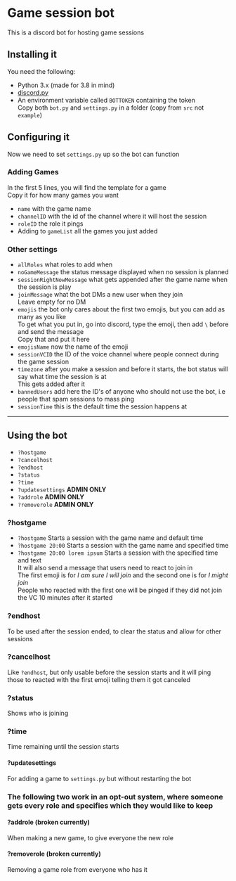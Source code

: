 # Game session bot
This is a discord bot for hosting game sessions
## Installing it
You need the following:
- Python 3.x (made for 3.8 in mind)
- [discord.py](https://github.com/Rapptz/discord.py)
- An environment variable called `BOTTOKEN` containing the token  
Copy both `bot.py` and `settings.py` in a folder (copy from `src` not `example`)
## Configuring it
Now we need to set `settings.py` up so the bot can function
### Adding Games
In the first 5 lines, you will find the template for a game  
Copy it for how many games you want  
- `name` with the game name
- `channelID` with the id of the channel where it will host the session
- `roleID` the role it pings
- Adding to `gameList` all the games you just added
### Other settings
- `allRoles` what roles to add when
- `noGameMessage` the status message displayed when no session is planned
- `sessionRightNowMessage` what gets appended after the game name when the session is play
- `joinMessage` what the bot DMs a new user when they join  
Leave empty for no DM
- `emojis` the bot only cares about the first two emojis, but you can add as many as you like  
To get what you put in, go into discord, type the emoji, then add `\` before and send the message  
Copy that and put it here
- `emojisName` now the name of the emoji
- `sessionVCID` the ID of the voice channel where people connect during the game session  
- `timezone` after you make a session and before it starts, the bot status will say what time the session is at  
This gets added after it
- `bannedUsers` add here the ID's of anyone who should not use the bot, i.e people that spam sessions to mass ping
- `sessionTime` this is the default time the session happens at
---
## Using the bot
- `?hostgame`
- `?cancelhost`
- `?endhost`
- `?status`
- `?time`
- `?updatesettings` **ADMIN ONLY**
- `?addrole` **ADMIN ONLY**
- `?removerole` **ADMIN ONLY**  
### ?hostgame
- `?hostgame` Starts a session with the game name and default time
- `?hostgame 20:00` Starts a session with the game name and specified time
- `?hostgame 20:00 lorem ipsum` Starts a session with the specified time and text  
It will also send a message that users need to react to join in  
The first emoji is for *I am sure I will join* and the second one is for *I might join*  
People who reacted with the first one will be pinged if they did not join the VC 10 minutes after it started
### ?endhost
To be used after the session ended, to clear the status and allow for other sessions
### ?cancelhost
Like `?endhost`, but only usable before the session starts and it will ping those to reacted with the first emoji telling them it got canceled
### ?status
Shows who is joining
### ?time
Time remaining until the session starts
#### ?updatesettings
For adding a game to `settings.py` but without restarting the bot
### The following two work in an opt-out system, where someone gets every role and specifies which they would like to keep
#### ?addrole (broken currently)
When making a new game, to give everyone the new role
#### ?removerole (broken currently)
Removing a game role from everyone who has it

